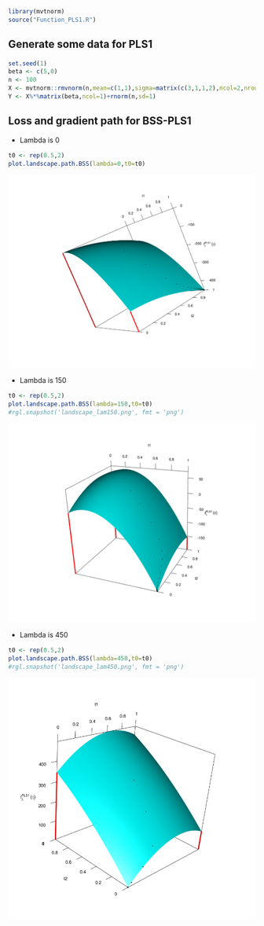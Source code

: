 ``` r
library(mvtnorm)
source("Function_PLS1.R")
```

## Generate some data for PLS1

``` r
set.seed(1)
beta <- c(5,0)
n <- 100
X <- mvtnorm::rmvnorm(n,mean=c(1,1),sigma=matrix(c(3,1,1,2),ncol=2,nrow=2,byrow=T))
Y <- X%*%matrix(beta,ncol=1)+rnorm(n,sd=1)
```

## Loss and gradient path for BSS-PLS1

-   Lambda is 0

``` r
t0 <- rep(0.5,2)
plot.landscape.path.BSS(lambda=0,t0=t0)
```
![](landscape_lam0.png)

-   Lambda is 150

``` r
t0 <- rep(0.5,2)
plot.landscape.path.BSS(lambda=150,t0=t0)
#rgl.snapshot('landscape_lam150.png', fmt = 'png')
```
![](landscape_lam150.png)

-   Lambda is 450

``` r
t0 <- rep(0.5,2)
plot.landscape.path.BSS(lambda=450,t0=t0)
#rgl.snapshot('landscape_lam450.png', fmt = 'png')
```
![](landscape_lam450.png)
